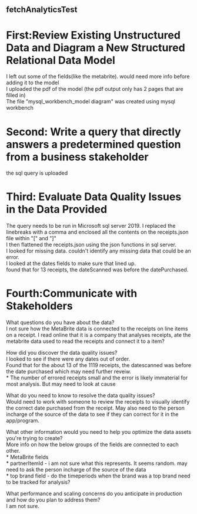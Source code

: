 ## fetchAnalyticsTest

# First:Review Existing Unstructured Data and Diagram a New Structured Relational Data Model
I left out some of the fields(like the metabrite). would need more info before adding it to the model  
I uploaded the pdf of the model (the pdf output only has 2 pages that are filled in)  
The file "mysql_workbench_model diagram" was created using mysql workbench  



# Second: Write a query that directly answers a predetermined question from a business stakeholder
the sql query is uploaded  



# Third: Evaluate Data Quality Issues in the Data Provided
The query needs to be run in Microsoft sql server 2019.
I replaced the linebreaks with a comma and enclosed all the contents on the receipts.json file within "[" and "]"  
I then flattened the receipts.json using the json functions in sql server.  
I looked for missing data. couldn't identify any missing data that could be an error.   
I looked at the dates fields to make sure that lined up.   
  found that for 13 receipts, the dateScanned was before the datePurchased.  



# Fourth:Communicate with Stakeholders

What questions do you have about the data?  
  I not sure how the MetaBrite data is connected to the receipts on line items on a receipt. I read online that it is a company that analyses receipts, ate the metabrite data used to read the receipts and connect it to a item?
  
How did you discover the data quality issues?  
  I looked to see if there were any dates out of order.  
  Found that for the about 13 of the 1119 receipts, the datescanned was before the date purchased which may need further reveiw.  
    * The number of errored receipts small and the error is likely immaterial for most analysis. But may need to look at cause  
    
What do you need to know to resolve the data quality issues?  
  Would need to work with someone to review the receipts to visually identify the correct date purchased from the receipt. May also need to the person incharge of the source of the data to see if they can correct for it in the app/program.  

What other information would you need to help you optimize the data assets you're trying to create?  
  More info on how the below groups of the fields are connected to each other.   
    * MetaBrite fields  
    * partnerItemId - i am not sure what this represents. It seems random. may need to ask the person incharge of the source of the data\
    * top brand field - do the timeperiods when the brand was a top brand need to be tracked for analysis?  

What performance and scaling concerns do you anticipate in production and how do you plan to address them?  
  I am not sure.

